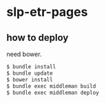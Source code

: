 # slp-etr-pages

## how to deploy

need bower.
```sh
$ bundle install
$ bundle update
$ bower install
$ bundle exec middleman build
$ bundle exec middleman deploy
```
